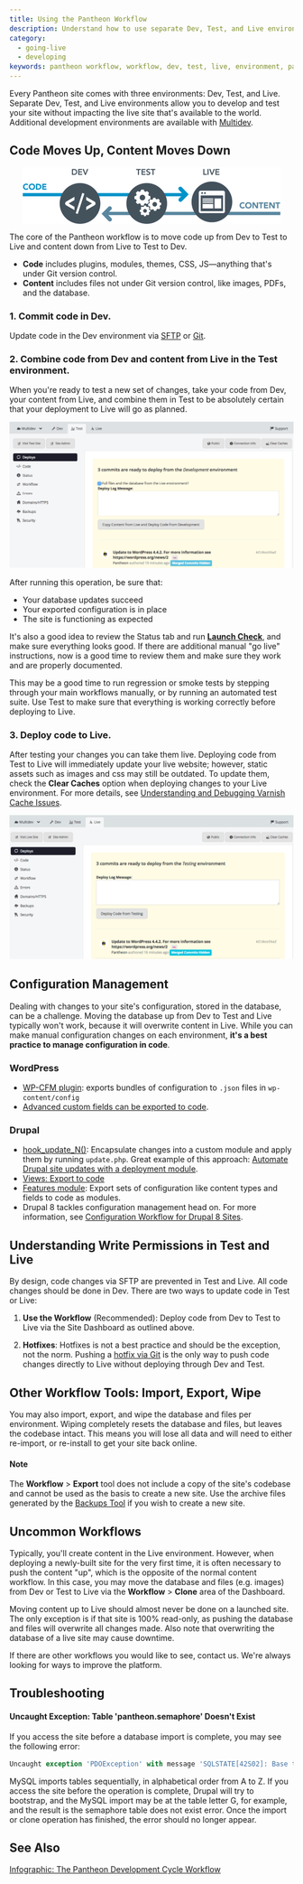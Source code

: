 ```yaml
---
title: Using the Pantheon Workflow
description: Understand how to use separate Dev, Test, and Live environments while learning more about the Pantheon Website Management Platform workflow.
category:
  - going-live
  - developing
keywords: pantheon workflow, workflow, dev, test, live, environment, pantheon environments, multidev, how to deploy, deploy, what is a commit, commit, write permission, write to live, why cant i write to live, write access, commits, separate environment, environment, environments
---
```


Every Pantheon site comes with three environments: Dev, Test, and Live. Separate Dev, Test, and Live environments allow you to develop and test your site without impacting the live site that's available to the world. Additional development environments are available with [Multidev](/docs/multidev/).


## Code Moves Up, Content Moves Down
<img src="/source/assets/images/workflow.png" alt="Dev Test and Live icon" style="border:0;margin-left:auto;margin-right:auto;display:block;">

The core of the Pantheon workflow is to move code up from Dev to Test to Live and content down from Live to Test to Dev.

- **Code** includes plugins, modules, themes, CSS, JS—anything that's under Git version control.
- **Content** includes files not under Git version control, like images, PDFs, and the database.

### 1. Commit code in Dev.

Update code in the Dev environment via [SFTP](/docs/developing-directly-with-sftp-mode/) or [Git](/docs/starting-with-git/).

### 2. Combine code from Dev and content from Live in the Test environment.

When you're ready to test a new set of changes, take your code from Dev, your content from Live, and combine them in Test to be absolutely certain that your deployment to Live will go as planned.

![Site dashboard, test environment, code section](/source/assets/images/test-env.png)

After running this operation, be sure that:

* Your database updates succeed  
* Your exported configuration is in place  
* The site is functioning as expected

It's also a good idea to review the Status tab and run [**Launch Check**](/docs/launch-check-drupal-performance-and-configuration-analysis/), and make sure everything looks good.  If there are additional manual "go live" instructions, now is a good time to review them and make sure they work and are properly documented.

This may be a good time to run regression or smoke tests by stepping through your main workflows manually, or by running an automated test suite. Use Test to make sure that everything is working correctly before deploying to Live.


### 3. Deploy code to Live.

After testing your changes you can take them live. Deploying code from Test to Live will immediately update your live website; however, static assets such as images and css may still be outdated. To update them, check the **Clear Caches** option when deploying changes to your Live environment. For more details, see [Understanding and Debugging Varnish Cache Issues](/docs/debugging-cache/).

![Site dashboard, live environment, workflow section](/source/assets/images/deploy-live.png)

## Configuration Management

Dealing with changes to your site's configuration, stored in the database, can be a challenge. Moving the database up from Dev to Test and Live typically won't work, because it will overwrite content in Live. While you can make manual configuration changes on each environment, **it's a best practice to manage configuration in code**.

### WordPress

* [WP-CFM plugin](https://github.com/forumone/wp-cfm): exports bundles of configuration to `.json` files in `wp-content/config`
* [Advanced custom fields can be exported to code](http://stevegrunwell.com/blog/exploring-the-wordpress-advanced-custom-fields-export-feature/).


### Drupal

* [hook\_update\_N()](http://api.drupal.org/api/drupal/modules%21system%21system.api.php/function/hook_update_N/7): Encapsulate changes into a custom module and apply them by running `update.php`. Great example of this approach: [Automate Drupal site updates with a deployment module](http://befused.com/drupal/site-deployment-module).
* [Views: Export to code](http://www.chapterthree.com/blog/matt_cheney/howto_best_practices_embedding_views_code)
* [Features module](http://drupal.org/project/features): Export sets of configuration like content types and fields to code as modules. 
* Drupal 8 tackles configuration management head on. For more information, see [Configuration Workflow for Drupal 8 Sites](/docs/configuration-management/).

## Understanding Write Permissions in Test and Live

By design, code changes via SFTP are prevented in Test and Live. All code changes should be done in Dev. There are two ways to update code in Test or Live:

1. **Use the Workflow** (Recommended): Deploy code from Dev to Test to Live via the Site Dashboard as outlined above.

2. **Hotfixes**: Hotfixes is not a best practice and should be the exception, not the norm.  Pushing a [hotfix via Git](/docs/hot-fixes) is the only way to push code changes directly to Live without deploying through Dev and Test.

## Other Workflow Tools: Import, Export, Wipe

You may also import, export, and wipe the database and files per environment. Wiping completely resets the database and files, but leaves the codebase intact. This means you will lose all data and will need to either re-import, or re-install to get your site back online.

<div class="alert alert-info">
<h4>Note</h4> The <strong>Workflow</strong> > <strong>Export</strong> tool does not include a copy of the site's codebase and cannot be used as the basis to create a new site. Use the archive files generated by the <a href="/docs/">Backups Tool</a> if you wish to create a new site.
</div>

## Uncommon Workflows

Typically, you'll create content in the Live environment. However, when deploying a newly-built site for the very first time, it is often necessary to push the content "up", which is the opposite of the normal content workflow. In this case, you may move the database and files (e.g. images) from Dev or Test to Live via the  **Workflow** > **Clone** area of the Dashboard.

Moving content up to Live should almost never be done on a launched site. The only exception is if that site is 100% read-only, as pushing the database and files will overwrite all changes made. Also note that overwriting the database of a live site may cause downtime.

If there are other workflows you would like to see, contact us. We're always looking for ways to improve the platform.

## Troubleshooting

#### Uncaught Exception: Table 'pantheon.semaphore' Doesn't Exist

If you access the site before a database import is complete, you may see the following error:

```sql
Uncaught exception 'PDOException' with message 'SQLSTATE[42S02]: Base table or view not found: 1146 Table 'pantheon.semaphore' doesn't exist'
```

MySQL imports tables sequentially, in alphabetical order from A to Z. If you access the site before the operation is complete, Drupal will try to bootstrap, and the MySQL import may be at the table letter G, for example, and the result is the semaphore table does not exist error. Once the import or clone operation has finished, the error should no longer appear.

## See Also
[Infographic: The Pantheon Development Cycle Workflow](https://pantheon.io/blog/infographic-pantheon-development-cycle-workflow)
